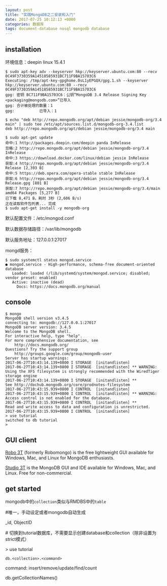 ```yaml
---
layout: post
title: "实践MongoDB之二安装和入门"
date: 2017-07-25 10:12:13 +0800
categories: 数据库
tags: document-database nosql mongodb database
---
```


## installation

环境信息：deepin linux 15.4.1

```shell
$ sudo apt-key adv --keyserver hkp://keyserver.ubuntu.com:80 --recv 0C49F3730359A14518585931BC711F9BA15703C6
Executing: /tmp/apt-key-gpghome.0sL1yEPGQX/gpg.1.sh --keyserver hkp://keyserver.ubuntu.com:80 --recv 0C49F3730359A14518585931BC711F9BA15703C6
gpg: 密钥 BC711F9BA15703C6：公钥“MongoDB 3.4 Release Signing Key <packaging@mongodb.com>”已导入
gpg: 合计被处理的数量：1
gpg:           已导入：1

$ echo "deb http://repo.mongodb.org/apt/debian jessie/mongodb-org/3.4 main" | sudo tee /etc/apt/sources.list.d/mongodb-org-3.4.list
deb http://repo.mongodb.org/apt/debian jessie/mongodb-org/3.4 main

$ sudo apt-get update
命中:1 http://packages.deepin.com/deepin panda InRelease
忽略:2 http://repo.mongodb.org/apt/debian jessie/mongodb-org/3.4 InRelease
命中:3 https://download.docker.com/linux/debian jessie InRelease
获取:4 http://repo.mongodb.org/apt/debian jessie/mongodb-org/3.4 Release [2,393 B]
命中:5 https://deb.opera.com/opera-stable stable InRelease
获取:6 http://repo.mongodb.org/apt/debian jessie/mongodb-org/3.4 Release.gpg [801 B]
获取:7 http://repo.mongodb.org/apt/debian jessie/mongodb-org/3.4/main amd64 Packages [5,277 B]
已下载 8,471 B，耗时 3秒 (2,606 B/s)
正在读取软件包列表... 完成
$ sudo apt-get install -y mongodb-org
```

默认配置文件：/etc/mongod.conf

默认数据存储路径：/var/lib/mongodb

默认服务地址：127.0.0.1:27017

mongd服务：

```shell
$ sudo systemctl status mongod.service 
● mongod.service - High-performance, schema-free document-oriented database
   Loaded: loaded (/lib/systemd/system/mongod.service; disabled; vendor preset: enabled)
   Active: inactive (dead)
     Docs: https://docs.mongodb.org/manual
```

## console

```shell
$ mongo
MongoDB shell version v3.4.5
connecting to: mongodb://127.0.0.1:27017
MongoDB server version: 3.4.5
Welcome to the MongoDB shell.
For interactive help, type "help".
For more comprehensive documentation, see
    http://docs.mongodb.org/
Questions? Try the support group
    http://groups.google.com/group/mongodb-user
Server has startup warnings:
2017-06-27T10:43:14.139+0800 I STORAGE  [initandlisten]
2017-06-27T10:43:14.139+0800 I STORAGE  [initandlisten] ** WARNING: Using the XFS filesystem is strongly recommended with the WiredTiger storage engine
2017-06-27T10:43:14.139+0800 I STORAGE  [initandlisten] **          See http://dochub.mongodb.org/core/prodnotes-filesystem
2017-06-27T10:43:15.939+0800 I CONTROL  [initandlisten]
2017-06-27T10:43:15.939+0800 I CONTROL  [initandlisten] ** WARNING: Access control is not enabled for the database.
2017-06-27T10:43:15.939+0800 I CONTROL  [initandlisten] **          Read and write access to data and configuration is unrestricted.
2017-06-27T10:43:15.939+0800 I CONTROL  [initandlisten]
> use tutorial
switched to db tutorial
> 
```

## GUI client

[Robo 3T](https://robomongo.org/) (formerly Robomongo) is the free lightweight GUI available for Windows, Mac, and Linux for MongoDB enthusiasts.

[Studio 3T](https://studio3t.com/) is the MongoDB GUI and IDE available for Windows, Mac, and Linux. Free for non-commercial.

## get started

mongodb中的`collection`类似与RMDBS中的`table`

\#唯一，手动设定或者mongodb自动生成

_id, ObjectID



\# 切换到tutorial数据库，不需要显示创建database和collection（除非设置为strict模式）

\> use tutorial



`db.<collection>.<command>`

command: insert/remove/update/find/count



db.getCollectionNames()